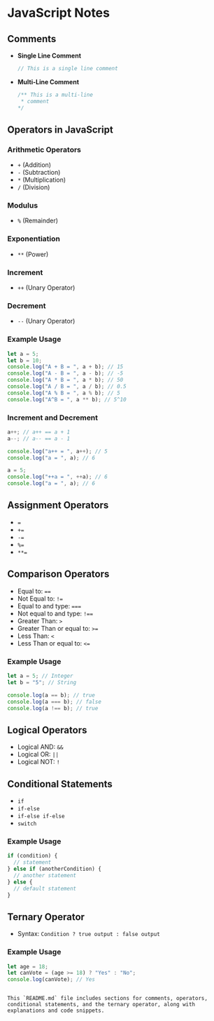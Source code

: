 # JavaScript Notes

## Comments

- **Single Line Comment**
  ```javascript
  // This is a single line comment


- **Multi-Line Comment**
  ```javascript
  /** This is a multi-line
   * comment
  */
  ```

## Operators in JavaScript

### Arithmetic Operators
- `+` (Addition)
- `-` (Subtraction)
- `*` (Multiplication)
- `/` (Division)

### Modulus
- `%` (Remainder)

### Exponentiation
- `**` (Power)

### Increment
- `++` (Unary Operator)

### Decrement
- `--` (Unary Operator)

### Example Usage
```javascript
let a = 5;
let b = 10;
console.log("A + B = ", a + b); // 15
console.log("A - B = ", a - b); // -5  
console.log("A * B = ", a * b); // 50
console.log("A / B = ", a / b); // 0.5
console.log("A % B = ", a % b); // 5
console.log("A^B = ", a ** b); // 5^10
```

### Increment and Decrement
```javascript
a++; // a++ == a + 1 
a--; // a-- == a - 1

console.log("a++ = ", a++); // 5
console.log("a = ", a); // 6

a = 5;
console.log("++a = ", ++a); // 6
console.log("a = ", a); // 6
```

## Assignment Operators
- `=`
- `+=`
- `-=`
- `%=`
- `**=`

## Comparison Operators
- Equal to: `==`
- Not Equal to: `!=`
- Equal to and type: `===`
- Not equal to and type: `!==`
- Greater Than: `>`
- Greater Than or equal to: `>=`
- Less Than: `<`
- Less Than or equal to: `<=`

### Example Usage
```javascript
let a = 5; // Integer
let b = "5"; // String

console.log(a == b); // true
console.log(a === b); // false
console.log(a !== b); // true
```

## Logical Operators
- Logical AND: `&&`
- Logical OR: `||`
- Logical NOT: `!`

## Conditional Statements
- `if`
- `if-else`
- `if-else if-else`
- `switch`

### Example Usage
```javascript
if (condition) {
  // statement
} else if (anotherCondition) {
  // another statement
} else {
  // default statement
}
```

## Ternary Operator
- Syntax: `Condition ? true output : false output`

### Example Usage
```javascript
let age = 18;
let canVote = (age >= 18) ? "Yes" : "No";
console.log(canVote); // Yes
```
```

This `README.md` file includes sections for comments, operators, conditional statements, and the ternary operator, along with explanations and code snippets.

